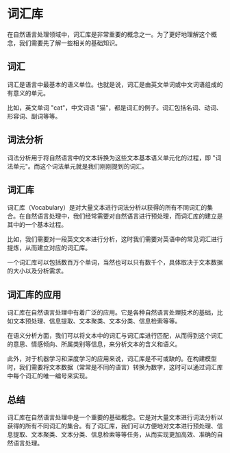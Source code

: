# 词汇库

在自然语言处理领域中，词汇库是非常重要的概念之一。为了更好地理解这个概念，我们需要先了解一些相关的基础知识。

## 词汇

词汇是语言中最基本的语义单位。也就是说，词汇是由英文单词或中文词语组成的有意义的单元。

比如，英文单词 "cat"，中文词语 "猫"，都是词汇的例子。词汇包括名词、动词、形容词、副词等等。

## 词法分析

词法分析用于将自然语言中的文本转换为这些文本基本语义单元化的过程，即 "词法单元"。而这个词法单元就是我们刚刚提到的词汇。

## 词汇库

词汇库（Vocabulary）是对大量文本进行词法分析以获得的所有不同词汇的集合。在自然语言处理中，我们经常需要对自然语言进行预处理，而词汇库的建立是其中的一个基本过程。

比如，我们需要对一段英文文本进行分析，这时我们需要对英语中的常见词汇进行提炼，从而建立对应的词汇库。

一个词汇库可以包括数百万个单词，当然也可以只有数千个，具体取决于文本数据的大小以及分析需求。

## 词汇库的应用

词汇库在自然语言处理中有着广泛的应用。它是各种自然语言处理技术的基础，比如文本预处理、信息提取、文本聚类、文本分类、信息检索等等。

在语义分析方面，我们可以将文本中的词汇与词汇库进行匹配，从而得到这个词汇的意思、情感倾向、所属类别等信息，来分析文本的含义和语义。

此外，对于机器学习和深度学习的应用来说，词汇库是不可或缺的。在构建模型时，我们需要将文本数据（常常是不同的语言）转换为数字，这时可以通过词汇库中每个词汇的唯一编号来实现。

## 总结

词汇库在自然语言处理中是一个重要的基础概念。它是对大量文本进行词法分析以获得的所有不同词汇的集合。有了词汇库，我们可以方便地对文本进行预处理、信息提取、文本聚类、文本分类、信息检索等等任务，从而实现更加高效、准确的自然语言处理。